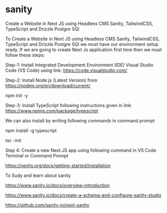 # sanity
Create a Website in Next JS using Headless CMS Sanity, TailwindCSS, TypeScript and Drizzle Postgre SQl


To Create a Website in Next JS using Headless CMS Sanity, TailwindCSS, TypeScript and Drizzle Postgre SQl we must have our environment setup ready. If we are going to create Next Js application first time then we must follow these steps:

Step-1: Install Integrated Development Environment (IDE) Visual Studio Code (VS Code) using link:  https://code.visualstudio.com/

Step-2: Install Node.js (Latest Version) from https://nodejs.org/en/download/current/ 

npm init -y

Step-3: Install TypeScript following instructions given in link: https://www.npmjs.com/package/typescript

We can also install by writing following commands in command prompt

npm install -g typescript

tsc -init

Step 4: Create a new Next.JS app using following command in VS Code Terminal or Command Prompt

https://nextjs.org/docs/getting-started/installation







To Sudy and learn about sanity

https://www.sanity.io/docs/overview-introduction

https://www.sanity.io/docs/create-a-schema-and-configure-sanity-studio

https://github.com/sanity-io/next-sanity
